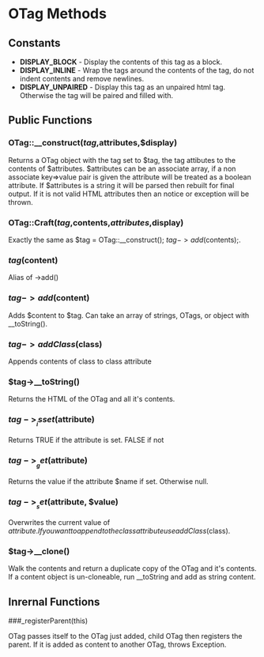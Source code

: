 # OTag Methods

## Constants

* __DISPLAY_BLOCK__ - Display the contents of this tag as a block.
* __DISPLAY_INLINE__ - Wrap the tags around the contents of the tag, do not indent contents and remove newlines.
* __DISPLAY_UNPAIRED__ - Display this tag as an unpaired html tag.  Otherwise the tag will be paired and filled with. 

## Public Functions

### OTag::__construct($tag,$attributes,$display)

Returns a OTag object with the tag set to $tag, the tag attibutes to the contents
of $attributes.  $attributes can be an associate array, if a non associate key=>value 
pair is given the attribute will be treated as a boolean attribute.  If $attributes is
a string it will be parsed then rebuilt for final output.  If it is not valid HTML 
attributes then an notice or exception will be thrown. 

### OTag::Craft($tag,$contents,$attributes,$display)

Exactly the same as $tag = OTag::__construct(); $tag->add($contents);. 

### $tag($content)

Alias of ->add()

### $tag->add($content)

Adds $content to $tag.  Can take an array of strings, OTags, or object with __toString(). 

### $tag->addClass($class)

Appends contents of class to class attribute

### $tag->__toString()

Returns the HTML of the OTag and all it's contents.

### $tag->__isset($attribute)

Returns TRUE if the attribute is set. FALSE if not

### $tag->__get($attribute)

Returns the value if the attribute $name if set.  Otherwise null. 

### $tag->__set($attribute, $value)

Overwrites the current value of $attribute.  If you want to append to the class attribute use addClass($class).  

### $tag->__clone()

Walk the contents and return a duplicate copy of the OTag and it's contents.  If a content object is un-cloneable, run __toString and add as string content.

## Inrernal Functions

###_registerParent(this)

OTag passes itself to the OTag just added, child OTag then registers the parent.  If it is added as content to another OTag, throws Exception.